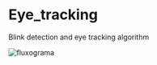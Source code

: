 # Eye_tracking
Blink detection and eye tracking algorithm

![fluxograma](https://user-images.githubusercontent.com/43325561/198051171-09fcbdc6-5a46-4203-94df-c1d5e4f75168.png)
